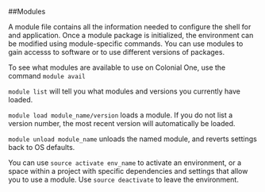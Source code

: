 ##Modules

A module file contains all the information needed to configure the shell for and application. Once a module package is initialized, the environment can be modified using module-specific commands. You can use modules to gain accesss to software or to use different versions of packages.

To see what modules are available to use on Colonial One, use the command `module avail`

`module list`
will tell you what modules and versions you currently have loaded.

`module load module_name/version` 
loads a module. If you do not list a version number, the most recent version will automatically be loaded.

`module unload module_name`
unloads the named module, and reverts settings back to OS defaults.

You can use `source activate env_name` to activate an environment, or a space within a project with specific dependencies and settings that allow you to use a module. Use `source deactivate` to leave the environment.
